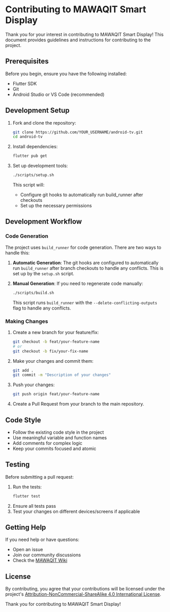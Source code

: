 # Contributing to MAWAQIT Smart Display

Thank you for your interest in contributing to MAWAQIT Smart Display! This document provides guidelines and instructions for contributing to the project.

## Prerequisites

Before you begin, ensure you have the following installed:
- Flutter SDK
- Git
- Android Studio or VS Code (recommended)

## Development Setup

1. Fork and clone the repository:
   ```bash
   git clone https://github.com/YOUR_USERNAME/android-tv.git
   cd android-tv
   ```

2. Install dependencies:
   ```bash
   flutter pub get
   ```

3. Set up development tools:
   ```bash
   ./scripts/setup.sh
   ```
   This script will:
   - Configure git hooks to automatically run build_runner after checkouts
   - Set up the necessary permissions

## Development Workflow

### Code Generation
The project uses `build_runner` for code generation. There are two ways to handle this:

1. **Automatic Generation**: The git hooks are configured to automatically run `build_runner` after branch checkouts to handle any conflicts. This is set up by the `setup.sh` script.

2. **Manual Generation**: If you need to regenerate code manually:
   ```bash
   ./scripts/build.sh
   ```
   This script runs `build_runner` with the `--delete-conflicting-outputs` flag to handle any conflicts.

### Making Changes

1. Create a new branch for your feature/fix:
   ```bash
   git checkout -b feat/your-feature-name
   # or
   git checkout -b fix/your-fix-name
   ```

2. Make your changes and commit them:
   ```bash
   git add .
   git commit -m "Description of your changes"
   ```

3. Push your changes:
   ```bash
   git push origin feat/your-feature-name
   ```

4. Create a Pull Request from your branch to the main repository.

## Code Style

- Follow the existing code style in the project
- Use meaningful variable and function names
- Add comments for complex logic
- Keep your commits focused and atomic

## Testing

Before submitting a pull request:
1. Run the tests:
   ```bash
   flutter test
   ```
2. Ensure all tests pass
3. Test your changes on different devices/screens if applicable

## Getting Help

If you need help or have questions:
- Open an issue
- Join our community discussions
- Check the [MAWAQIT Wiki](https://wiki.mawaqit.net/)

## License

By contributing, you agree that your contributions will be licensed under the project's [Attribution-NonCommercial-ShareAlike 4.0 International License](http://creativecommons.org/licenses/by-nc-sa/4.0/).

Thank you for contributing to MAWAQIT Smart Display! 
